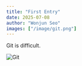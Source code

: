 ```yaml
---
title: "First Entry"
date: 2025-07-08
author: "Wonjun Seo"
images: ["/image/git.png"]
---
```

Git is difficult.

![Git](/image/git.png)
